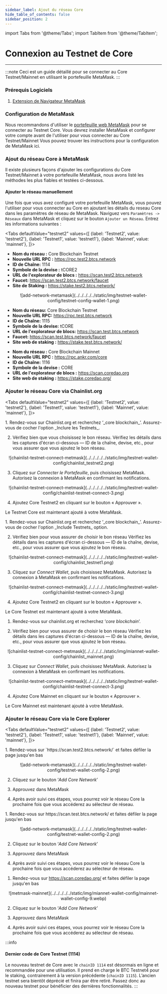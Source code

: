 ```yaml
---
sidebar_label: Ajout du réseau Core
hide_table_of_contents: false
sidebar_position: 2
---
```


import Tabs from '@theme/Tabs';
import TabItem from '@theme/TabItem';

# Connexion au Testnet de Core

---

:::note
Ceci est un guide détaillé pour se connecter au Core Testnet/Mainnet  en utilisant le portefeuille MetaMask.
:::

### Prérequis Logiciels

1. [Extension de Navigateur MetaMask](https://metamask.io/)

### Configuration de MetaMask

Nous recommandons d'utiliser le [portefeuille web MetaMask](https://metamask.io/) pour se connecter au Testnet Core. Vous devrez installer MetaMask et configurer votre compte avant de l'utiliser pour vous connecter au Core Testnet/Mainnet Vous pouvez trouver les instructions pour la configuration de MetaMask ici.

### Ajout du réseau Core à MetaMask

Il existe plusieurs façons d'ajouter les configurations du  Core Testnet/Mainnet à votre portefeuille MetaMask, nous avons listé les méthodes les plus fiables et testées ci-dessous.

#### Ajouter le réseau manuellement

Une fois que vous avez configuré votre portefeuille MetaMask, vous pouvez l'utiliser pour vous connecter au Core en ajoutant les détails du reseau Core dans les paramètres de réseau de MetaMask. Naviguez vers `Paramètres -> Réseaux` dans MetaMask et cliquez sur le bouton `Ajouter un Réseau`. Entrez les informations suivantes :

<Tabs defaultValue="testnet2" values={[
{label: 'Testnet2', value: 'testnet2'},
{label: 'Testnet1', value: 'testnet1'},
{label: 'Mainnet', value: 'mainnet'},
]}>

<TabItem value="testnet2">

- **Nom du réseau :** Core Blockchain Testnet
- **Nouvelle URL RPC :** https://rpc.test2.btcs.network
- **ID de Chaîne:** 1114
- **Symbole de la devise :** tCORE2
- **URL de l'explorateur de blocs :** https://scan.test2.btcs.network
- **Faucet:** https://scan.test2.btcs.network/faucet
- **Site de Staking :** https://stake.test2.btcs.network/

<p align="center" style={{zoom:"60%"}}>
![add-network-metamask](../../../../../static/img/testnet-wallet-config/testnet-config-wallet-1.png)
</p>

</TabItem>
<TabItem value="testnet1">

- **Nom du réseau:** Core Blockchain Testnet
- **Nouvelle URL RPC:** https://rpc.test.btcs.network
- **ID de Chaîne:** 1115
- **Symbole de la devise:** tCORE
- **URL de l'explorateur de blocs:** https://scan.test.btcs.network
- **Faucet:** https://scan.test.btcs.network/faucet
- **Site web de staking :** https://stake.test.btcs.network/

</TabItem>

<TabItem value="mainnet">

- **Nom du réseau :** Core Blockchain Mainnet
- **Nouvelle URL RPC :** https://rpc.ankr.com/core
- **ID de Chaîne:** 1116
- **Symbole de la devise :** CORE
- **URL de l'explorateur de blocs :** https://scan.coredao.org
- **Site web de staking  :** https://stake.coredao.org/

</TabItem>

</Tabs>

### Ajouter le réseau Core via Chainlist.org

<Tabs defaultValue="testnet2" values={[
{label: 'Testnet2', value: 'testnet2'},
{label: 'Testnet1', value: 'testnet1'},
{label: 'Mainnet', value: 'mainnet'},
]}>

<TabItem value="testnet2">
1. Rendez-vous sur Chainlist.org et recherchez ‘_core blockchain_’. Assurez-vous de cocher l'option _Inclure les Testnets_.

2. Vérifiez bien que vous choisissez le bon réseau. Vérifiez les détails dans les captures d'écran ci-dessous — ID de la chaîne, devise, etc., pour vous assurer que vous ajoutez le bon réseau.

<p align="center" style={{zoom:"40%"}}>
![chainlist-testnet-connect-metmask](../../../../../static/img/testnet-wallet-config/chainlist_testnet2.png)
</p>

3. Cliquez sur _Connecter le Portefeuille_, puis choisissez MetaMask. Autorisez la connexion à MetaMask en confirmant les notifications.

<p align="center" style={{zoom:"40%"}}>
![chainlist-testnet-connect-metmask](../../../../../static/img/testnet-wallet-config/chainlist-testnet-connect-3.png)
</p>

4. Ajoutez Core Testnet2 en cliquant sur le bouton « Approuver ».

Le Testnet Core est maintenant ajouté à votre MetaMask.

</TabItem>

<TabItem value="testnet1">
1. Rendez-vous sur Chainlist.org et recherchez ‘_core blockchain_’. Assurez-vous de cocher l'option _Include Testnets_ option.

2. Vérifiez bien pour vous assurer de choisir le bon réseau Vérifiez les détails dans les captures d'écran ci-dessous — ID de la chaîne, devise, etc., pour vous assurer que vous ajoutez le bon réseau.

<p align="center" style={{zoom:"40%"}}>
![chainlist-testnet-connect-metmask](../../../../../static/img/testnet-wallet-config/chainlist_testnet1.png)
</p>

3. Cliquez sur _Connect Wallet_, puis choisissez MetaMask. Autorisez la connexion à MetaMask en confirmant les notifications.

<p align="center" style={{zoom:"40%"}}>
![chainlist-testnet-connect-metmask](../../../../../static/img/testnet-wallet-config/chainlist-testnet-connect-3.png)
</p>

4. Ajoutez Core Testnet2 en cliquant sur le bouton « Approuver ».

Le Core Testnet est maintenant ajouté à votre MetaMask.

</TabItem>

<TabItem value="mainnet">

1. Rendez-vous sur chainlist.org et recherchez ‘_core blockchain_’.

2. Vérifiez bien pour vous assurer de choisir le bon réseau Vérifiez les détails dans les captures d'écran ci-dessous — ID de la chaîne, devise, etc., pour vous assurer que vous ajoutez le bon réseau.

<p align="center" style={{zoom:"40%"}}>
![chainlist-testnet-connect-metmask](../../../../../static/img/miannet-wallet-config/chainlist_mainnet.png)
</p>

3. Cliquez sur _Connect Wallet_, puis choisissez MetaMask. Autorisez la connexion à MetaMask en confirmant les notifications.

<p align="center" style={{zoom:"40%"}}>
![chainlist-testnet-connect-metmask](../../../../../static/img/testnet-wallet-config/chainlist-testnet-connect-3.png)
</p>

4. Ajoutez Core Mainnet en cliquant sur le bouton « Approuver ».

Le Core Mainnet est maintenant ajouté à votre MetaMask.

</TabItem>

</Tabs>

### Ajouter le réseau Core via le Core Explorer

<Tabs defaultValue="testnet2" values={[
{label: 'Testnet2', value: 'testnet2'},
{label: 'Testnet1', value: 'testnet1'},
{label: 'Mainnet', value: 'mainnet'},
]}>

<TabItem value="testnet2">
1. Rendez-vous sur `https://scan.test2.btcs.network/` et faites défiler la page jusqu'en bas

<p align="center" style={{zoom:"60%"}}>
![add-network-metamask](../../../../../static/img/testnet-wallet-config/testnet-wallet-config-2.png)
</p>

2. Cliquez sur le bouton ‘_Add Core Network_’

3. Approuvez dans MetaMask

4. Après avoir suivi ces étapes, vous pourrez voir le réseau Core la prochaine fois que vous accéderez au sélecteur de réseau.

</TabItem>

<TabItem value="testnet1">
1. Rendez-vous sur https://scan.test.btcs.network/ et faites défiler la page jusqu'en bas

<p align="center" style={{zoom:"60%"}}>
![add-network-metamask](../../../../../static/img/testnet-wallet-config/testnet-wallet-config-2.png)
</p>

2. Cliquez sur le bouton ‘_Add Core Network_’

3. Approuvez dans MetaMask

4. Après avoir suivi ces étapes, vous pourrez voir le réseau Core la prochaine fois que vous accéderez au sélecteur de réseau.

</TabItem>

<TabItem value="mainnet">

1. Rendez-vous sur https://scan.coredao.org/ et faites défiler la page jusqu'en bas

<p align="center" style={{zoom:"60%"}}>
![metmask-mainnet](../../../../../static/img/miannet-wallet-config/mainnet-wallet-config-9.webp)
</p>

2. Cliquez sur le bouton ‘_Add Core Network_’

3. Approuvez dans MetaMask

4. Après avoir suivi ces étapes, vous pourrez voir le réseau Core la prochaine fois que vous accéderez au sélecteur de réseau.

</TabItem>

</Tabs>

:::info

#### Dernier code de  Core Testnet (1114)

Le nouveau testnet de Core avec le `chainID 1114` est désormais en ligne et recommandée pour une utilisation. Il prend en charge le BTC Testnet4 pour le staking, contrairement à la version précédente (`chainID 1115`). L’ancien testnet sera bientôt déprécié et finira par être retiré. Passez donc au nouveau testnet pour bénéficier des dernières fonctionnalités.
:::
